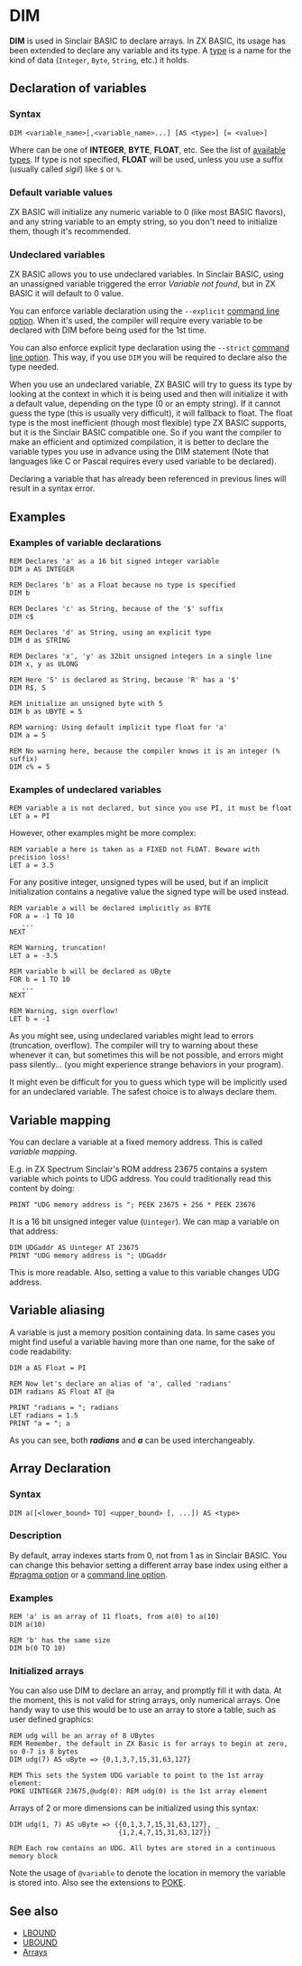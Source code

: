# DIM

**DIM** is used in Sinclair BASIC to declare arrays.
In ZX BASIC, its usage has been extended to declare any variable and its type.
A [type](types.md) is a name for the kind of data (`Integer`, `Byte`, `String`, etc.) it holds.

## Declaration of variables

### Syntax

```
DIM <variable_name>[,<variable_name>...] [AS <type>] [= <value>]
```

Where _<type>_ can be one of **INTEGER**, **BYTE**, **FLOAT**, etc.
See the list of [available types](types.md). If type is not specified, **FLOAT** will be used, unless you use
a suffix (usually called _sigil_) like `$` or `%`.

### Default variable values

ZX BASIC will initialize any numeric variable to 0 (like most BASIC flavors), and any string variable to an
empty string, so you don't need to initialize them, though it's recommended.

### Undeclared variables

ZX BASIC allows you to use undeclared variables. In Sinclair BASIC, using an unassigned variable triggered
the error _Variable not found_, but in ZX BASIC it will default to 0 value.

You can enforce variable declaration using the `--explicit` [command line option](zxb.md#command-line-options).
When it's used, the compiler will require every variable to be declared with DIM before being used for the 1st time.

You can also enforce explicit type declaration using the `--strict` [command line option](zxb.md#command-line-options).
This way, if you use `DIM` you will be required to declare also the type needed.

When you use an undeclared variable, ZX BASIC will try to guess its type by looking at the context in which 
it is being used and then will initialize it with a default value, depending on the type (0 or an empty string).
If it cannot guess the type (this is usually very difficult), it will fallback to float.
The float type is the most inefficient (though most flexible) type ZX BASIC supports,
but it is the Sinclair BASIC compatible one. So if you want the compiler to make an efficient and optimized compilation,
it is better to declare the variable types you use in advance using the DIM statement
(Note that languages like C or Pascal requires every used variable to be declared).

Declaring a variable that has already been referenced in previous lines will result in a syntax error.

## Examples

### Examples of variable declarations

```
REM Declares 'a' as a 16 bit signed integer variable
DIM a AS INTEGER

REM Declares 'b' as a Float because no type is specified
DIM b

REM Declares 'c' as String, because of the '$' suffix
DIM c$

REM Declares 'd' as String, using an explicit type
DIM d as STRING

REM Declares 'x', 'y' as 32bit unsigned integers in a single line
DIM x, y as ULONG

REM Here 'S' is declared as String, because 'R' has a '$'
DIM R$, S

REM initialize an unsigned byte with 5
DIM b as UBYTE = 5

REM warning: Using default implicit type float for 'a'
DIM a = 5

REM No warning here, because the compiler knows it is an integer (% suffix)
DIM c% = 5
```

### Examples of undeclared variables

```
REM variable a is not declared, but since you use PI, it must be float
LET a = PI
```

However, other examples might be more complex:

```
REM variable a here is taken as a FIXED not FLOAT. Beware with precision loss!
LET a = 3.5
```

For any positive integer, unsigned types will be used, but if an implicit initialization contains a negative value
the signed type will be used instead.

```
REM variable a will be declared implicitly as BYTE 
FOR a = -1 TO 10
   ...
NEXT

REM Warning, truncation!
LET a = -3.5

REM variable b will be declared as UByte
FOR b = 1 TO 10
   ...
NEXT

REM Warning, sign overflow!
LET b = -1
```

As you might see, using undeclared variables might lead to errors (truncation, overflow).
The compiler will try to warning about these whenever it can, but sometimes this will be not possible,
and errors might pass silently... (you might experience strange behaviors in your program).

It might even be difficult for you to guess which type will be implicitly used for an undeclared variable.
The safest choice is to always declare them.

## Variable mapping

You can declare a variable at a fixed memory address. This is called _variable mapping_.

E.g. in ZX Spectrum Sinclair's ROM address 23675 contains a system variable which points to UDG address.
You could traditionally read this content by doing:

```
PRINT "UDG memory address is "; PEEK 23675 + 256 * PEEK 23676
```

It is a 16 bit unsigned integer value (`Uinteger`). We can map a variable on that address:

```
DIM UDGaddr AS Uinteger AT 23675
PRINT "UDG memory address is "; UDGaddr
```

This is more readable. Also, setting a value to this variable changes UDG address.

## Variable aliasing

A variable is just a memory position containing data. In same cases you might find useful a variable having
more than one name, for the sake of code readability:

```
DIM a AS Float = PI

REM Now let's declare an alias of 'a', called 'radians'
DIM radians AS Float AT @a

PRINT "radians = "; radians
LET radians = 1.5
PRINT "a = "; a
```

As you can see, both _**radians**_ and _**a**_ can be used interchangeably.

## Array Declaration

### Syntax

```
DIM a([<lower_bound> TO] <upper_bound> [, ...]) AS <type>
```

### Description

By default, array indexes starts from 0, not from 1 as in Sinclair BASIC. You can change this behavior setting 
a different array base index using either a [#pragma option](pragma.md) or a [command line option](zxb.md#command-line-options).

### Examples


```
REM 'a' is an array of 11 floats, from a(0) to a(10)
DIM a(10)

REM 'b' has the same size
DIM b(0 TO 10)
```


### Initialized arrays
You can also use DIM to declare an array, and promptly fill it with data. At the moment, this is not valid for string arrays, only numerical arrays. One handy way to use this would be to use an array to store a table, such as user defined graphics:

```
REM udg will be an array of 8 UBytes
REM Remember, the default in ZX Basic is for arrays to begin at zero, so 0-7 is 8 bytes
DIM udg(7) AS uByte => {0,1,3,7,15,31,63,127}

REM This sets the System UDG variable to point to the 1st array element:
POKE UINTEGER 23675,@udg(0): REM udg(0) is the 1st array element
```

Arrays of 2 or more dimensions can be initialized using this syntax:

```
DIM udg(1, 7) AS uByte => {{0,1,3,7,15,31,63,127}, _
                           {1,2,4,7,15,31,63,127}}

REM Each row contains an UDG. All bytes are stored in a continuous memory block
```

Note the usage of `@variable` to denote the location in memory the variable is stored into. Also see the extensions to [POKE](poke.md).

## See also

* [LBOUND](lbound.md)
* [UBOUND](ubound.md)
* [Arrays](types.md#arrays)
